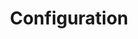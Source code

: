 ---
title: Configuration
description: In-depth technical and configuration references for Texera’s components and environment.
weight: 1
---
